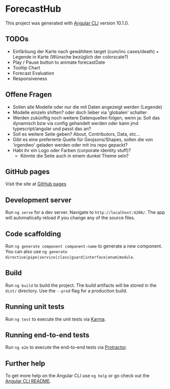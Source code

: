 # ForecastHub

This project was generated with [Angular CLI](https://github.com/angular/angular-cli) version 10.1.0.

## TODOs

- Einfärbung der Karte nach gewähltem target (cum/inc cases/death) + Legende in Karte (Wünsche bezüglich der colorscale?)
- Play / Pause button to animate forecastDate
- Tooltip Chart
- Forecast Evaluation
- Responsiveness

## Offene Fragen

- Sollen alle Modelle oder nur die mit Daten angezeigt werden (Legende)
- Modelle einzeln shiften? oder doch lieber via 'globalen' schalter
- Werden zukünftig noch weitere Datenquellen folgen, wenn ja: Soll das dynamisch bzw via config gehandelt werden oder kann jmd typescript/angular und passt das an?
- Soll es weitere Seite geben? About, Contributors, Data, etc...
- Gibt es eine preferierte Quelle für Geojsons/Shapes, sollen die von 'irgendwo' geladen werden oder mit ins repo gepackt?
- Habt ihr ein Logo oder Farben (corporate identity stuff)?
  - Könnte die Seite auch in einem dunkel Theme sein?

## GitHub pages

Visit the site at [GitHub pages](https://signalerki.github.io/covid-forecasts)

## Development server

Run `ng serve` for a dev server. Navigate to `http://localhost:4200/`. The app will automatically reload if you change any of the source files.

## Code scaffolding

Run `ng generate component component-name` to generate a new component. You can also use `ng generate directive|pipe|service|class|guard|interface|enum|module`.

## Build

Run `ng build` to build the project. The build artifacts will be stored in the `dist/` directory. Use the `--prod` flag for a production build.

## Running unit tests

Run `ng test` to execute the unit tests via [Karma](https://karma-runner.github.io).

## Running end-to-end tests

Run `ng e2e` to execute the end-to-end tests via [Protractor](http://www.protractortest.org/).

## Further help

To get more help on the Angular CLI use `ng help` or go check out the [Angular CLI README](https://github.com/angular/angular-cli/blob/master/README.md).

